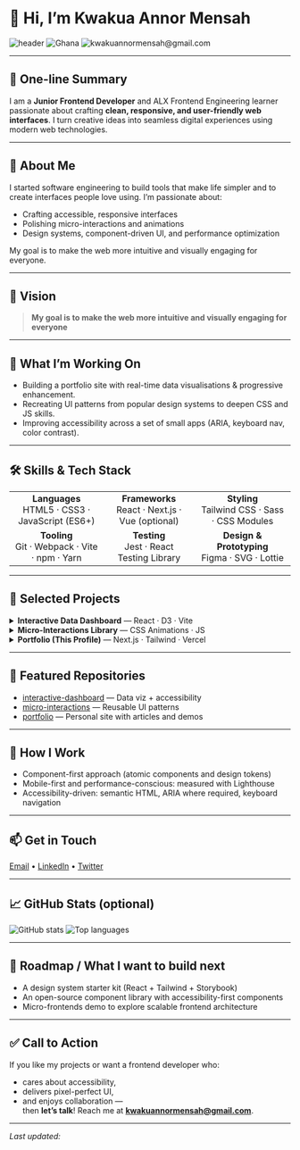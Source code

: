# 👋 Hi, I’m **Kwakua Annor Mensah**
<p align="left">
  <img alt="header" src="https://img.shields.io/badge/ALX-Frontend%20Engineering-0ea5e9?style=flat&logo=github" />
  <img alt="Ghana" src="https://img.shields.io/badge/Location-YourCity%2C%20Country-2b2b2b?style=flat" />
  <img alt="kwakuannormensah@gmail.com" src="https://img.shields.io/badge/Email-youremail%40domain.com-orange?style=flat" />
</p>

---

## 🎯 One-line Summary
I am a **Junior Frontend Developer** and ALX Frontend Engineering learner passionate about crafting **clean, responsive, and user-friendly web interfaces**. I turn creative ideas into seamless digital experiences using modern web technologies.

---

## 💬 About Me
<p>
I started software engineering to build tools that make life simpler and to create interfaces people love using. I’m passionate about:
<ul>
  <li>Crafting accessible, responsive interfaces</li>
  <li>Polishing micro-interactions and animations</li>
  <li>Design systems, component-driven UI, and performance optimization</li>
</ul>
My goal is to make the web more intuitive and visually engaging for everyone.
</p>

---

## 🌟 Vision
> **My goal is to make the web more intuitive and visually engaging for everyone**

---

## 🔭 What I’m Working On
- Building a portfolio site with real-time data visualisations & progressive enhancement.
- Recreating UI patterns from popular design systems to deepen CSS and JS skills.
- Improving accessibility across a set of small apps (ARIA, keyboard nav, color contrast).

---

## 🛠️ Skills & Tech Stack

<table>
  <tr>
    <td align="center"><b>Languages</b><br>HTML5 · CSS3 · JavaScript (ES6+)</td>
    <td align="center"><b>Frameworks</b><br>React · Next.js · Vue (optional)</td>
    <td align="center"><b>Styling</b><br>Tailwind CSS · Sass · CSS Modules</td>
  </tr>
  <tr>
    <td align="center"><b>Tooling</b><br>Git · Webpack · Vite · npm · Yarn</td>
    <td align="center"><b>Testing</b><br>Jest · React Testing Library</td>
    <td align="center"><b>Design & Prototyping</b><br>Figma · SVG · Lottie</td>
  </tr>
</table>

---

## 🚀 Selected Projects
<!-- Use actual repo links when you paste this in -->
<div>
  <details>
    <summary><strong>Interactive Data Dashboard</strong> — React · D3 · Vite</summary>
    <p>
      A responsive dashboard concept that visualizes agricultural metrics for local farmers. Features client-side filtering, animated charts, and accessibility-first components.
      <br><em>Highlights:</em> real-time charts, lazy loading, keyboard navigation, WCAG contrast checks.
    </p>
    <p>
      <strong>Repo:</strong> [username/interactive-dashboard](https://github.com/username/interactive-dashboard)
    </p>
  </details>

  <details>
    <summary><strong>Micro-Interactions Library</strong> — CSS Animations · JS</summary>
    <p>
      Small, reusable UI interaction patterns (button ripple, toast notifications, keyboard-focus outlines) packaged as components and documented for reuse.
    </p>
    <p>
      <strong>Repo:</strong> [username/micro-interactions](https://github.com/username/micro-interactions)
    </p>
  </details>

  <details>
    <summary><strong>Portfolio (This Profile)</strong> — Next.js · Tailwind · Vercel</summary>
    <p>
      My public portfolio showcasing projects, case studies, and a blog about frontend challenges and solutions. Built with accessibility and performance in mind.
    </p>
    <p>
      <strong>Live:</strong> https://your-portfolio.example
      <br><strong>Repo:</strong> [username/portfolio](https://github.com/Annor6/portfolio)
    </p>
  </details>
</div>

---

## 📁 Featured Repositories
- [interactive-dashboard](https://github.com/username/interactive-dashboard) — Data viz + accessibility
- [micro-interactions](https://github.com/username/micro-interactions) — Reusable UI patterns
- [portfolio](https://github.com/Annor6/portfolio) — Personal site with articles and demos

---

## 🧩 How I Work
- Component-first approach (atomic components and design tokens)  
- Mobile-first and performance-conscious: measured with Lighthouse  
- Accessibility-driven: semantic HTML, ARIA where required, keyboard navigation

---

## 📫 Get in Touch
<p>
  <a href="mailto:kwakuannormensah">Email</a> •
  <a href="https://www.linkedin.com/in/annor-mensah-4bb08a195/">LinkedIn</a> •
  <a href="https://twitter.com/https://x.com/drug_cole">Twitter</a>
</p>

---

## 📈 GitHub Stats (optional)
<p>
  <img alt="GitHub stats" src="https://github-readme-stats.vercel.app/api?username=yourusername&show_icons=true&hide_border=true" />
  <img alt="Top languages" src="https://github-readme-stats.vercel.app/api/top-langs/?username=yourusername&layout=compact&hide_border=true" />
</p>

---

## 🧭 Roadmap / What I want to build next
- A design system starter kit (React + Tailwind + Storybook)  
- An open-source component library with accessibility-first components  
- Micro-frontends demo to explore scalable frontend architecture

---

## ✅ Call to Action
If you like my projects or want a frontend developer who:
- cares about accessibility,
- delivers pixel-perfect UI,
- and enjoys collaboration —  
then **let’s talk**! Reach me at **kwakuannormensah@gmail.com**.

---

*Last updated: <!-- put a dynamic date badge or update manually -->*


